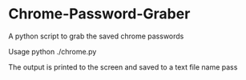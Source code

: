 # Chrome-Password-Graber
A python script to grab the saved chrome passwords 

Usage
python ./chrome.py

The output is printed to the screen and saved to a text file name pass
